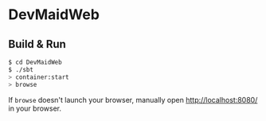 # DevMaidWeb #

## Build & Run ##

```sh
$ cd DevMaidWeb
$ ./sbt
> container:start
> browse
```

If `browse` doesn't launch your browser, manually open [http://localhost:8080/](http://localhost:8080/) in your browser.

